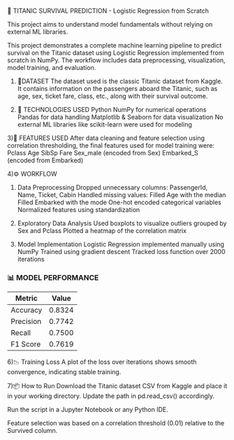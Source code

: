 🚢 TITANIC SURVIVAL PREDICTION - Logistic Regression from Scratch

This project aims to understand model fundamentals without relying on external ML libraries.

This project demonstrates a complete machine learning pipeline to predict survival on the Titanic dataset using Logistic Regression implemented from scratch in NumPy. The workflow includes data preprocessing, visualization, model training, and evaluation.

1) 📁DATASET
The dataset used is the classic Titanic dataset from Kaggle. It contains information on the passengers aboard the Titanic, such as age, sex, ticket fare, class, etc., along with their survival outcome.

2) 🧰 TECHNOLOGIES USED
Python
NumPy for numerical operations
Pandas for data handling
Matplotlib & Seaborn for data visualization
No external ML libraries like scikit-learn were used for modeling

3)🧪 FEATURES USED
After data cleaning and feature selection using correlation thresholding, the final features used for model training were:
Pclass
Age
SibSp
Fare
Sex_male (encoded from Sex)
Embarked_S (encoded from Embarked)

4)⚙️ WORKFLOW
1. Data Preprocessing
Dropped unnecessary columns: PassengerId, Name, Ticket, Cabin
Handled missing values:
Filled Age with the median
Filled Embarked with the mode
One-hot encoded categorical variables
Normalized features using standardization

2. Exploratory Data Analysis
Used boxplots to visualize outliers grouped by Sex and Pclass
Plotted a heatmap of the correlation matrix

3. Model Implementation
Logistic Regression implemented manually using NumPy
Trained using gradient descent
Tracked loss function over 2000 iterations


### 📊 MODEL PERFORMANCE

| Metric    | Value   |
|-----------|---------|
| Accuracy  | 0.8324  |
| Precision | 0.7742  |
| Recall    | 0.7500  |
| F1 Score  | 0.7619  |


6)📉 Training Loss
A plot of the loss over iterations shows smooth convergence, indicating stable training.

7)📦 How to Run
Download the Titanic dataset CSV from Kaggle and place it in your working directory.
Update the path in pd.read_csv() accordingly.

Run the script in a Jupyter Notebook or any Python IDE.


Feature selection was based on a correlation threshold (0.01) relative to the Survived column.

